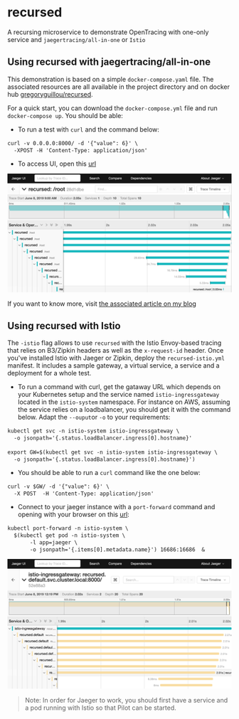 # recursed

A recursing microservice to demonstrate OpenTracing with one-only
service and `jaegertracing/all-in-one` or `Istio`

## Using recursed with jaegertracing/all-in-one

This demonstration is based on a simple `docker-compose.yaml` file. The
associated resources are all available in the project directory and on
docker hub
[gregoryguillou/recursed](https://cloud.docker.com/u/gregoryguillou/repository/docker/gregoryguillou/recursed).

For a quick start, you can download the `docker-compose.yml` file and
run `docker-compose up`. You should be able:

- To run a test with `curl` and the command below:

```shell
curl -v 0.0.0.0:8000/ -d '{"value": 6}' \
  -XPOST -H 'Content-Type: application/json'
```

- To access UI, open this [url](http://localhost:16686/)

![Jaeger UI](jaeger-ui.png)

If you want to know more, visit
[the associated article on my blog](https://gregoryguillou.github.io/2019-06/hint-opentracing)

## Using recursed with Istio

The `-istio` flag allows to use `recursed` with the Istio Envoy-based tracing
that relies on B3/Zipkin headers as well as the `x-request-id` header. Once
you've installed Istio with Jaeger or Zipkin, deploy the `recursed-istio.yml`
manifest. It includes a sample gateway, a virtual service, a service and
a deployment for a whole test.

- To run a command with curl, get the gataway URL which depends on your
  Kubernetes setup and the service named `istio-ingressgateway` located in
  the `istio-system` namespace. For instance on AWS, assuming the service
  relies on a loadbalancer, you should get it with the command below. Adapt
  the `--ouput`or `-o` to your requirements:

```shell
kubectl get svc -n istio-system istio-ingressgateway \
  -o jsonpath='{.status.loadBalancer.ingress[0].hostname}'
  
export GW=$(kubectl get svc -n istio-system istio-ingressgateway \
  -o jsonpath='{.status.loadBalancer.ingress[0].hostname}')
```

- You should be able to run a `curl` command like the one below:

```shell
curl -v $GW/ -d '{"value": 6}' \
  -X POST  -H 'Content-Type: application/json'
```

- Connect to your jaeger instance with a `port-forward` command and opening
  with your browser on this [url](http://localhost:16686):

```shell
kubectl port-forward -n istio-system \
  $(kubectl get pod -n istio-system \
       -l app=jaeger \
       -o jsonpath='{.items[0].metadata.name}') 16686:16686  &
```

![Jaeger on Istio UI](istio-ui.png)

> Note: In order for Jaeger to work, you should first have a service and a pod
> running with Istio so that Pilot can be started.
